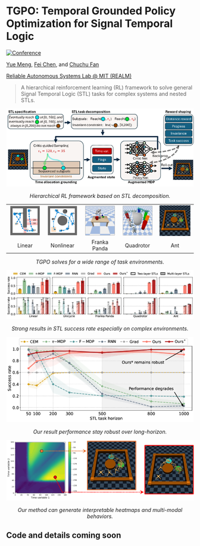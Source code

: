 # TGPO: Temporal Grounded Policy Optimization for Signal Temporal Logic

[![Conference](https://img.shields.io/badge/Arxiv-Paper-success?logo=arxiv&logoColor=red)](https://arxiv.org/abs/2504.03015)


[<ins>Yue Meng</ins>](https://mengyuest.github.io/), [<ins>Fei Chen</ins>](https://scholar.google.com/citations?user=sq0N9XUAAAAJ&hl=en), and [<ins>Chuchu Fan</ins>](https://chuchu.mit.edu/)

[<ins>Reliable Autonomous Systems Lab @ MIT (REALM)</ins>](https://aeroastro.mit.edu/realm/)


> A hierarchical reinforcement learning (RL) framework to solve general Signal Temporal Logic (STL) tasks for complex systems and nested STLs.

![Figure](figures/fig0_arch.png)
<p align="center"><em>Hierarchical RL framework based on STL decomposition.</em></p>

<table>
  <tr>
    <td style="width: 20%; text-align: center;"><img src="figures/env_0lin.png" width="95%"></td>
    <td style="width: 20%; text-align: center;"><img src="figures/env_1car.png" width="95%"></td>
    <td style="width: 20%; text-align: center;"><img src="figures/env_2arm.png" width="95%"></td>
    <td style="width: 20%; text-align: center;"><img src="figures/env_3drone.png" width="95%"></td>
    <td style="width: 20%; text-align: center;"><img src="figures/env_4ant.png" width="95%"></td>
  </tr>
  <tr>
    <td style="width: 20%; text-align: center;">Linear</td>
    <td style="width: 20%; text-align: center;">Nonlinear</td>
    <td style="width: 20%; text-align: center;">Franka Panda</td>
    <td style="width: 20%; text-align: center;">Quadrotor</td>
    <td style="width: 20%; text-align: center;">Ant</td>
  </tr>
</table>


<p align="center"><em>TGPO solves for a wide range of task environments.</em></p>

![Figure](figures/fig1_bar.png)
<p align="center"><em>Strong results in STL success rate especially on complex environments.</em></p>

![Figure](figures/fig2_horizon.png)
<p align="center"><em>Our result performance stay robust over long-horizon.</em></p>

![Figure](figures/fig3_sim.png)
<p align="center"><em>Our method can generate interpretable heatmaps and multi-modal behaviors.</em></p>

## Code and details coming soon